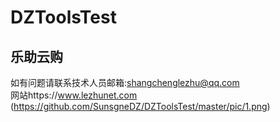 # DZToolsTest

## 乐助云购<br>
如有问题请联系技术人员邮箱:shangchenglezhu@qq.com<br>
网站https://www.lezhunet.com<br>
(https://github.com/SunsgneDZ/DZToolsTest/master/pic/1.png)
